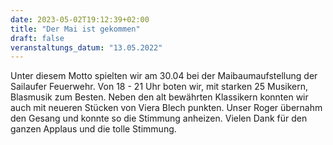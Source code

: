 ```yaml
---
date: 2023-05-02T19:12:39+02:00
title: "Der Mai ist gekommen"
draft: false
veranstaltungs_datum: "13.05.2022"
---
```




Unter diesem Motto spielten wir am 30.04 bei der Maibaumaufstellung der Sailaufer Feuerwehr. Von 18 - 21 Uhr boten wir, mit starken 25 Musikern, Blasmusik zum Besten. 
Neben den alt bewährten Klassikern konnten wir auch mit neueren Stücken von Viera Blech punkten. Unser Roger übernahm den Gesang und konnte so die Stimmung anheizen. Vielen Dank für den ganzen Applaus und die tolle Stimmung.